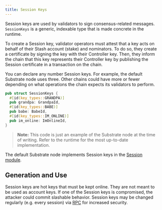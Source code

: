 ```yaml
---
title: Session Keys
---
```


Session keys are used by validators to sign consensus-related messages. `SessionKeys` is a generic, indexable type that is made concrete in the runtime.

To create a Session key, validator operators must attest that a key acts on behalf of their Stash account (stake) and nominators. To do so, they create a certificate by signing the key with their Controller key. Then, they inform the chain that this key represents their Controller key by publishing the Session certificate in a transaction on the chain.

You can declare any number Session keys. For example, the default Substrate node uses three. Other chains could have more or fewer depending on what operations the chain expects its validators to perform.

```rust
pub struct SessionKeys {
  #[id(key_types::GRANDPA)]
  pub grandpa: GrandpaId,
  #[id(key_types::BABE)]
  pub babe: BabeId,
  #[id(key_types::IM_ONLINE)]
  pub im_online: ImOnlineId,
}
```

> **Note:** This code is just an example of the Substrate node at the time of writing. Refer to the runtime for the most up-to-date implementation.

The default Substrate node implements Session keys in the [Session module](https://substrate.dev/rustdocs/master/pallet_session/).

## Generation and Use

Session keys are hot keys that must be kept online. They are not meant to be used as account keys. If one of the Session keys is compromised, the attacker could commit slashable behavior. Session keys may be changed regularly (e.g. every session) via [RPC](https://substrate.dev/rustdocs/master/sc_rpc/author/trait.AuthorApi.html#tymethod.rotate_keys) for increased security.

